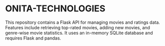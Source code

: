 # ONITA-TECHNOLOGIES
This repository contains a Flask API for managing movies and ratings data. Features include retrieving top-rated movies, adding new movies, and genre-wise movie statistics. It uses an in-memory SQLite database and requires Flask and pandas.
